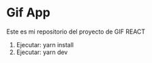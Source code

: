 # Gif App

Este es mi repositorio del proyecto de GIF REACT

1. Ejecutar: yarn install
2. Ejecutar: yarn dev
